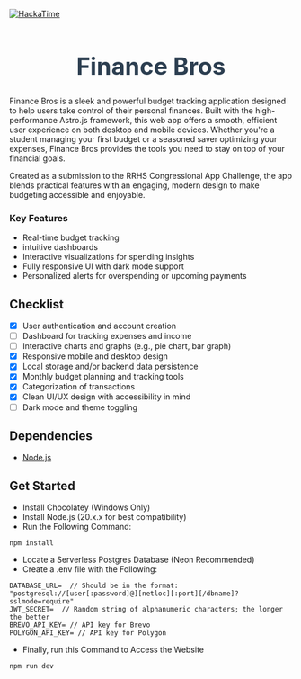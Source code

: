 [![HackaTime](https://hackatime-badge.hackclub.com/U093Z0PA8RX/FinanceBros)](https://hackatime.hackclub.com/U093Z0PA8RX/FinanceBros)
<h1 align="center" style="font-size: 3em; font-weight: bold; color: #2c3e50;">Finance Bros</h1>

Finance Bros is a sleek and powerful budget tracking application designed to help users take control of their personal finances. Built with the high-performance Astro.js framework, this web app offers a smooth, efficient user experience on both desktop and mobile devices. Whether you're a student managing your first budget or a seasoned saver optimizing your expenses, Finance Bros provides the tools you need to stay on top of your financial goals.

Created as a submission to the RRHS Congressional App Challenge, the app blends practical features with an engaging, modern design to make budgeting accessible and enjoyable.

### Key Features
- Real-time budget tracking
- intuitive dashboards
- Interactive visualizations for spending insights
- Fully responsive UI with dark mode support
- Personalized alerts for overspending or upcoming payments

## Checklist
- [x] User authentication and account creation  
- [ ] Dashboard for tracking expenses and income  
- [ ] Interactive charts and graphs (e.g., pie chart, bar graph)  
- [x] Responsive mobile and desktop design  
- [x] Local storage and/or backend data persistence  
- [x] Monthly budget planning and tracking tools  
- [x] Categorization of transactions  
- [x] Clean UI/UX design with accessibility in mind   
- [ ] Dark mode and theme toggling

## Dependencies
- [Node.js](https://nodejs.org/en/download)

## Get Started
- Install Chocolatey (Windows Only)
- Install Node.js (20.x.x for best compatibility)
- Run the Following Command:
```
npm install
```
- Locate a Serverless Postgres Database (Neon Recommended)
- Create a .env file with the Following:
```
DATABASE_URL=  // Should be in the format: "postgresql://[user[:password]@][netloc][:port][/dbname]?sslmode=require"
JWT_SECRET=  // Random string of alphanumeric characters; the longer the better
BREVO_API_KEY= // API key for Brevo
POLYGON_API_KEY= // API key for Polygon
```
- Finally, run this Command to Access the Website
```
npm run dev
```
